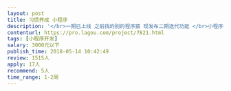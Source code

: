 ```yaml
---                
layout: post       
title: 习惯养成 小程序           
description: '</br>一期已上线 之前找的别的程序猿 现发布二期迭代功能 </br>小程序名称：迷你微习惯</br>增加功能：</br>1、品类的个性化选择</br>2、海报生成页面</br>'     
contenturl: https://pro.lagou.com/project/7821.html      
tags: [小程序开发]            
salary: 3000元以下          
publish_time: 2018-05-14 10:42:49         
review: 1515人                   
apply: 17人                   
recommend: 5人                   
time_range: 1-2周              
---                 
```

